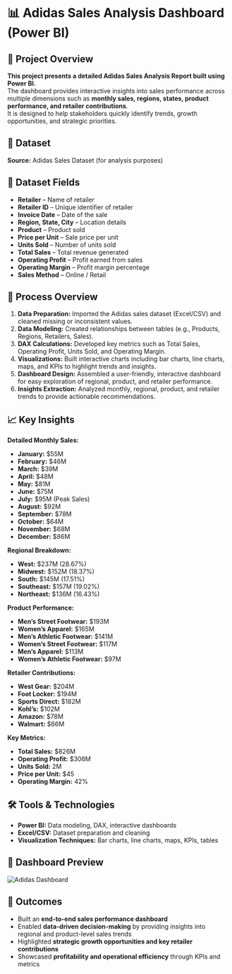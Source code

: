 # 📊 Adidas Sales Analysis Dashboard (Power BI)

## 🔎 Project Overview
**This project presents a detailed Adidas Sales Analysis Report built using Power BI.**  
The dashboard provides interactive insights into sales performance across multiple dimensions such as 
**monthly sales, regions, states, product performance, and retailer contributions**.  
It is designed to help stakeholders quickly identify trends, growth opportunities, and strategic priorities.

## 📂 Dataset
**Source:** Adidas Sales Dataset (for analysis purposes)  

## 📂 Dataset Fields
- **Retailer** – Name of retailer  
- **Retailer ID** – Unique identifier of retailer  
- **Invoice Date** – Date of the sale  
- **Region, State, City** – Location details  
- **Product** – Product sold  
- **Price per Unit** – Sale price per unit  
- **Units Sold** – Number of units sold  
- **Total Sales** – Total revenue generated  
- **Operating Profit** – Profit earned from sales  
- **Operating Margin** – Profit margin percentage  
- **Sales Method** – Online / Retail  

## 📝 Process Overview
1. **Data Preparation:** Imported the Adidas sales dataset (Excel/CSV) and cleaned missing or inconsistent values.  
2. **Data Modeling:** Created relationships between tables (e.g., Products, Regions, Retailers, Sales).  
3. **DAX Calculations:** Developed key metrics such as Total Sales, Operating Profit, Units Sold, and Operating Margin.  
4. **Visualizations:** Built interactive charts including bar charts, line charts, maps, and KPIs to highlight trends and insights.  
5. **Dashboard Design:** Assembled a user-friendly, interactive dashboard for easy exploration of regional, product, and retailer performance.  
6. **Insights Extraction:** Analyzed monthly, regional, product, and retailer trends to provide actionable recommendations.

## 📈 Key Insights
**Detailed Monthly Sales:**
- **January:** $55M  
- **February:** $46M  
- **March:** $39M  
- **April:** $48M  
- **May:** $81M  
- **June:** $75M  
- **July:** $95M (Peak Sales)  
- **August:** $92M  
- **September:** $78M  
- **October:** $64M  
- **November:** $68M  
- **December:** $86M  

**Regional Breakdown:**
- **West:** $237M (28.67%)  
- **Midwest:** $152M (18.37%)  
- **South:** $145M (17.51%)  
- **Southeast:** $157M (19.02%)  
- **Northeast:** $136M (16.43%)  

**Product Performance:**
- **Men’s Street Footwear:** $193M  
- **Women’s Apparel:** $165M  
- **Men’s Athletic Footwear:** $141M  
- **Women’s Street Footwear:** $117M  
- **Men’s Apparel:** $113M  
- **Women’s Athletic Footwear:** $97M  

**Retailer Contributions:**
- **West Gear:** $204M  
- **Foot Locker:** $194M  
- **Sports Direct:** $182M  
- **Kohl’s:** $102M  
- **Amazon:** $78M  
- **Walmart:** $66M  

**Key Metrics:**
- **Total Sales:** $826M  
- **Operating Profit:** $306M  
- **Units Sold:** 2M  
- **Price per Unit:** $45  
- **Operating Margin:** 42%  

## 🛠 Tools & Technologies
- **Power BI:** Data modeling, DAX, interactive dashboards  
- **Excel/CSV:** Dataset preparation and cleaning  
- **Visualization Techniques:** Bar charts, line charts, maps, KPIs, tables

## 📸 Dashboard Preview
![Adidas Dashboard](Analysis)

## 🚀 Outcomes
- Built an **end-to-end sales performance dashboard**  
- Enabled **data-driven decision-making** by providing insights into regional and product-level sales trends  
- Highlighted **strategic growth opportunities and key retailer contributions**  
- Showcased **profitability and operational efficiency** through KPIs and metrics  

